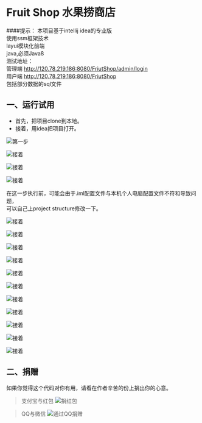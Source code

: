 Fruit Shop 水果捞商店
===

####提示：
本项目基于intellij idea的专业版<br>
使用ssm框架技术<br>
layui模块化前端<br>
java,必须Java8<br>
测试地址：<br>
管理端 http://120.78.219.186:8080/FriutShop/admin/login<br>
用户端 http://120.78.219.186:8080/FriutShop<br>
包括部分数据的sql文件<br>

## 一、运行试用
* 首先，把项目clone到本地。
* 接着，用idea把项目打开。

![第一步](https://github.com/Yaque/FriutShop/blob/master/show/use/1.png)

![接着](https://github.com/Yaque/FriutShop/blob/master/show/use/2.png)

![接着](https://github.com/Yaque/FriutShop/blob/master/show/use/3.png)

![接着](https://github.com/Yaque/FriutShop/blob/master/show/use/4.png)

在这一步执行前，可能会由于.iml配置文件与本机个人电脑配置文件不符和导致问题，<br/>
可以自己上project structure修改一下。

![接着](https://github.com/Yaque/FriutShop/blob/master/show/use/5.png)

![接着](https://github.com/Yaque/FriutShop/blob/master/show/use/6.png)

![接着](https://github.com/Yaque/FriutShop/blob/master/show/use/7.png)

![接着](https://github.com/Yaque/FriutShop/blob/master/show/use/8.png)

![接着](https://github.com/Yaque/FriutShop/blob/master/show/use/9.png)

![接着](https://github.com/Yaque/FriutShop/blob/master/show/use/10.png)

![接着](https://github.com/Yaque/FriutShop/blob/master/show/use/11.png)

![接着](https://github.com/Yaque/FriutShop/blob/master/show/use/12.png)

![接着](https://github.com/Yaque/FriutShop/blob/master/show/use/13.png)

![接着](https://github.com/Yaque/FriutShop/blob/master/show/use/14.png)

![接着](https://github.com/Yaque/FriutShop/blob/master/show/use/15.png)
## 二、捐赠
如果你觉得这个代码对你有用，请看在作者辛苦的份上捐出你的心意。
>支付宝与红包
>![捐红包](https://github.com/Yaque/FriutShop/blob/master/show/money/zhifubao_hongbao.jpg)

>QQ与微信
>![通过QQ捐赠](https://github.com/Yaque/FriutShop/blob/master/show/money/weixin_qq.png)